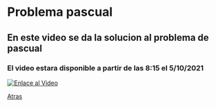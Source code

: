 <!-- Global Site Tag (gtag.js) - Google Analytics -->
<script async src="https://www.googletagmanager.com/gtag/js?id=G-YQR3MX1GD4"></script>

<script>
  window.dataLayer = window.dataLayer || [];
  function gtag(){dataLayer.push(arguments);}
  gtag('js', new Date());
  gtag('config', 'G-YQR3MX1GD4');
</script>

# Problema pascual
## En este video se da la solucion al problema de pascual 
### El video estara disponible a partir de las 8:15 el 5/10/2021
[![Enlace al Video](https://img.youtube.com/vi/VkYdoqWRxXM/maxresdefault.jpg)](https://www.youtube.com/watch?v=VkYdoqWRxXM)











[Atras](/3eso/mates/mates.html)
